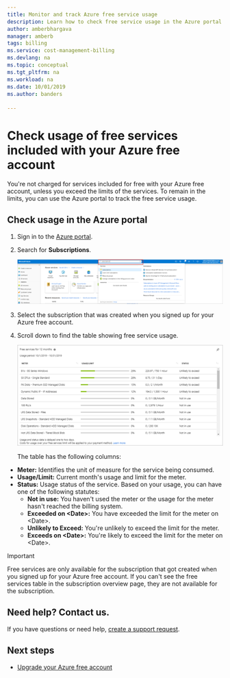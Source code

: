 ```yaml
---
title: Monitor and track Azure free service usage
description: Learn how to check free service usage in the Azure portal.
author: amberbhargava
manager: amberb
tags: billing
ms.service: cost-management-billing
ms.devlang: na
ms.topic: conceptual
ms.tgt_pltfrm: na
ms.workload: na
ms.date: 10/01/2019
ms.author: banders

---
```

# Check usage of free services included with your Azure free account

You're not charged for services included for free with your Azure free account, unless you exceed the limits of the services. To remain in the limits, you can use the Azure portal to track the free service usage.

## Check usage in the Azure portal

1.	Sign in to the [Azure portal](https://portal.azure.com).

2.  Search for **Subscriptions**.

    ![Screenshot that shows search in portal for subscriptions](./media/check-free-service-usage/billing-search-subscriptions.png)

3.	Select the subscription that was created when you signed up for your Azure free account.

4.  Scroll down to find the table showing free service usage.

    ![Screenshot that shows usage of free services](./media/check-free-service-usage/subscription-usage-free-services.png)

    The table has the following columns:

* **Meter:** Identifies the unit of measure for the service being consumed.
* **Usage/Limit:** Current month's usage and limit for the meter.
* **Status:** Usage status of the service. Based on your usage, you can have one of the following statutes:
  * **Not in use:** You haven't used the meter or the usage for the meter hasn't reached the billing system.
  * **Exceeded on \<Date>:** You have exceeded the limit for the meter on \<Date>.
  * **Unlikely to Exceed:** You're unlikely to exceed the limit for the meter.
  * **Exceeds on \<Date>:** You're likely to exceed the limit for the meter on \<Date>.

> [!IMPORTANT]
>
> Free services are only available for the subscription that got created when you signed up for your Azure free account. If you can't see the free services table in the subscription overview page, they are not available for the subscription.

## Need help? Contact us.

If you have questions or need help,  [create a support request](https://go.microsoft.com/fwlink/?linkid=2083458).

## Next steps
- [Upgrade your Azure free account](upgrade-azure-subscription.md)
